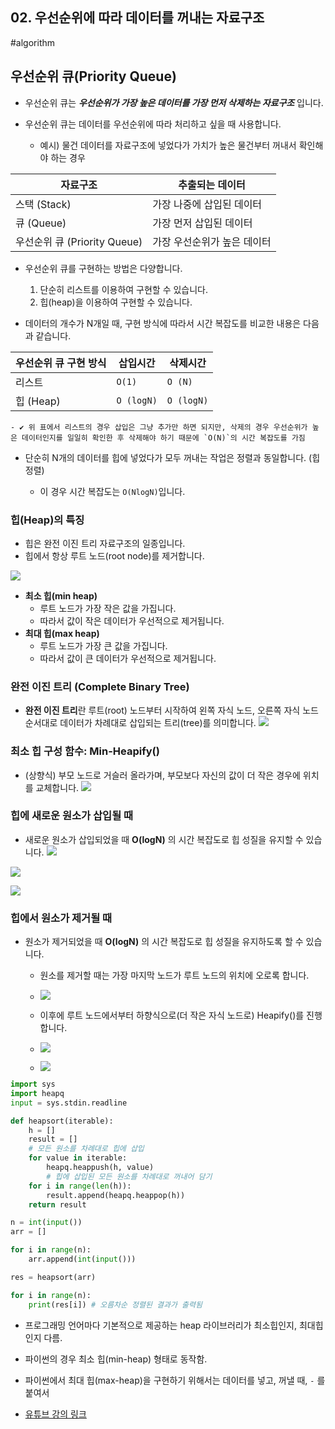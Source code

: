 ## 02. 우선순위에 따라 데이터를 꺼내는 자료구조
#algorithm 

## 우선순위 큐(Priority Queue)

- 우선순위 큐는 ***우선순위가 가장 높은 데이터를 가장 먼저 삭제하는 자료구조*** 입니다.

- 우선순위 큐는 데이터를 우선순위에 따라 처리하고 싶을 때 사용합니다.

  - 예시) 물건 데이터를 자료구조에 넣었다가 가치가 높은 물건부터 꺼내서 확인해야 하는 경우

| 자료구조                     | 추출되는 데이터             |
| ---------------------------- | --------------------------- |
| 스택 (Stack)                 | 가장 나중에 삽입된 데이터   |
| 큐 (Queue)                   | 가장 먼저 삽입된 데이터     |
| 우선순위 큐 (Priority Queue) | 가장 우선순위가 높은 데이터 |


- 우선순위 큐를 구현하는 방법은 다양합니다. 

  1) 단순히 리스트를 이용하여 구현할 수 있습니다.
  2) 힙(heap)을 이용하여 구현할 수 있습니다. 

- 데이터의 개수가 N개일 때, 구현 방식에 따라서 시간 복잡도를 비교한 내용은 다음과 같습니다. 

| 우선순위 큐 구현 방식 | 삽입시간   | 삭제시간   |
| --------------------- | ---------- | ---------- |
| 리스트                | `O(1)`     | `O (N)`    |
| 힙 (Heap)             | `O (logN)` | `O (logN)` |

    - ✔ 위 표에서 리스트의 경우 삽입은 그냥 추가만 하면 되지만, 삭제의 경우 우선순위가 높은 데이터인지를 일일히 확인한 후 삭제해야 하기 때문에 `O(N)`의 시간 복잡도를 가짐

- 단순히 N개의 데이터를 힙에 넣었다가 모두 꺼내는 작업은 정렬과 동일합니다. (힙 정렬)

  - 이 경우 시간 복잡도는 `O(NlogN)`입니다.



### 힙(Heap)의 특징

- 힙은 완전 이진 트리 자료구조의 일종입니다. 
- 힙에서 항상 루트 노드(root node)를 제거합니다.

![](assets/02.%20우선순위%20큐(Priority%20Queue).png)

- **최소 힙(min heap)**
	- 루트 노드가 가장 작은 값을 가집니다.
	- 따라서 값이 작은 데이터가 우선적으로 제거됩니다.
- **최대 힙(max heap)**
	- 루트 노드가 가장 큰 값을 가집니다. 
	- 따라서 값이 큰 데이터가 우선적으로 제거됩니다. 



### 완전 이진 트리 (Complete Binary Tree)
- **완전 이진 트리**란 루트(root) 노드부터 시작하여 왼쪽 자식 노드, 오른쪽 자식 노드 순서대로 데이터가 차례대로 삽입되는 트리(tree)를 의미합니다. 
![](assets/02.%20우선순위%20큐(Priority%20Queue)-1.png)

### 최소 힙 구성 함수: Min-Heapify()
- (상향식) 부모 노드로 거슬러 올라가며, 부모보다 자신의 값이 더 작은 경우에 위치를 교체합니다. 
![](assets/02.%20우선순위%20큐(Priority%20Queue)-2.png)

### 힙에 새로운 원소가 삽입될 때
- 새로운 원소가 삽입되었을 때 **O(logN)** 의 시간 복잡도로 힙 성질을 유지할 수 있습니다. 
![](assets/02.%20우선순위%20큐(Priority%20Queue)-3.png)

![](assets/02.%20우선순위%20큐(Priority%20Queue)-4.png)

![](assets/02.%20우선순위%20큐(Priority%20Queue)-5.png)


### 힙에서 원소가 제거될 때
- 원소가 제거되었을 때 **O(logN)** 의 시간 복잡도로 힙 성질을 유지하도록 할 수 있습니다. 
	- 원소를 제거할 때는 가장 마지막 노드가 루트 노드의 위치에 오로록 합니다. 
	- ![](assets/02.%20우선순위%20큐(Priority%20Queue)-6.png)
	- 이후에 루트 노드에서부터 하향식으로(더 작은 자식 노드로) Heapify()를 진행합니다. 
	- ![](assets/02.%20우선순위%20큐(Priority%20Queue)-7.png)

	- ![](assets/02.%20우선순위%20큐(Priority%20Queue)-8.png)



```python
import sys
import heapq
input = sys.stdin.readline

def heapsort(iterable):
    h = []
    result = []
    # 모든 원소를 차례대로 힙에 삽입
    for value in iterable:
        heapq.heappush(h, value)
        # 힙에 삽입된 모든 원소를 차례대로 꺼내어 담기
    for i in range(len(h)):
        result.append(heapq.heappop(h))
    return result

n = int(input())
arr = []

for i in range(n):
    arr.append(int(input()))

res = heapsort(arr)

for i in range(n):
    print(res[i]) # 오름차순 정렬된 결과가 출력됨
```

- 프로그래밍 언어마다 기본적으로 제공하는 heap 라이브러리가 최소힙인지, 최대힙인지 다름.
- 파이썬의 경우 최소 힙(min-heap) 형태로 동작함.
- 파이썬에서 최대 힙(max-heap)을 구현하기 위해서는 데이터를 넣고, 꺼낼 때, `-` 를 붙여서

- [유튜브 강의 링크](https://youtu.be/AjFlp951nz0)
